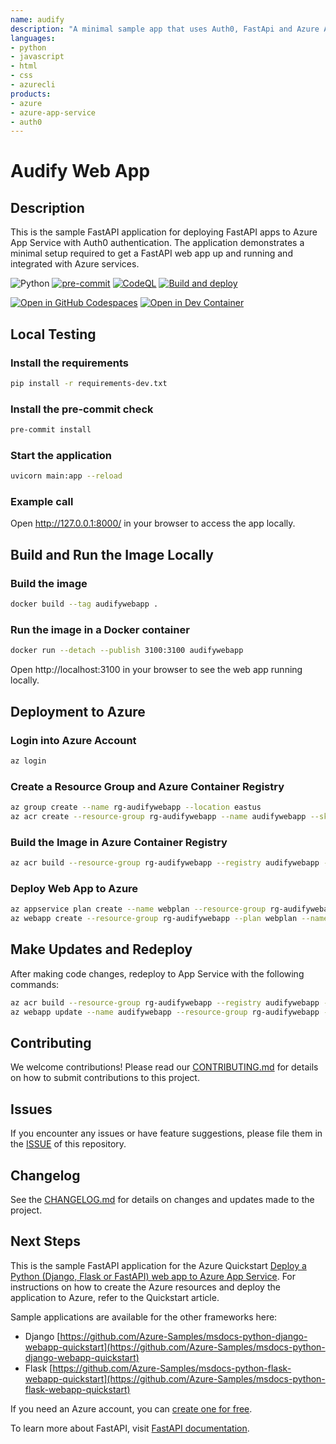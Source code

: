```yaml
---
name: audify
description: "A minimal sample app that uses Auth0, FastApi and Azure App Services"
languages:
- python
- javascript
- html
- css
- azurecli
products:
- azure
- azure-app-service
- auth0
---
```


# Audify Web App

## Description
This is the sample FastAPI application for deploying FastAPI apps to Azure App Service with Auth0 authentication. The application demonstrates a minimal setup required to get a FastAPI web app up and running and integrated with Azure services.

![Python](https://img.shields.io/badge/python-3.9+-blue)
[![pre-commit](https://github.com/timkrebs9/AudifyApp/actions/workflows/pre-commit.yml/badge.svg)](https://github.com/timkrebs9/AudifyApp/actions/workflows/pre-commit.yml)
[![CodeQL](https://github.com/timkrebs9/AudifyApp/actions/workflows/codeql.yml/badge.svg)](https://github.com/timkrebs9/AudifyApp/actions/workflows/codeql.yml)
[![Build and deploy](https://github.com/timkrebs9/AudifyApp/actions/workflows/main_audifywebapp.yml/badge.svg)](https://github.com/timkrebs9/AudifyApp/actions/workflows/main_audifywebapp.yml)

[![Open in GitHub Codespaces](https://img.shields.io/static/v1?style=for-the-badge&label=GitHub+Codespaces&message=Open&color=brightgreen&logo=github)](https://codespaces.new/timkrebs9/AudifyApp)
[![Open in Dev Container](https://img.shields.io/static/v1?style=for-the-badge&label=Dev+Containers&message=Open&color=blue&logo=visualstudiocode)](https://vscode.dev/redirect?url=vscode://ms-vscode-remote.remote-containers/cloneInVolume?url=https://github.com/timkrebs9/AudifyApp)

## Local Testing

### Install the requirements
```bash
pip install -r requirements-dev.txt
```

### Install the pre-commit check
```bash
pre-commit install
```

### Start the application
```bash
uvicorn main:app --reload
```

### Example call
Open http://127.0.0.1:8000/ in your browser to access the app locally.

## Build and Run the Image Locally

### Build the image
```bash
docker build --tag audifywebapp .
```

### Run the image in a Docker container
```bash
docker run --detach --publish 3100:3100 audifywebapp
```
Open http://localhost:3100 in your browser to see the web app running locally.

## Deployment to Azure

### Login into Azure Account
```bash
az login
```

### Create a Resource Group and Azure Container Registry
```bash
az group create --name rg-audifywebapp --location eastus
az acr create --resource-group rg-audifywebapp --name audifywebapp --sku Basic --admin-enabled true
```

### Build the Image in Azure Container Registry
```bash
az acr build --resource-group rg-audifywebapp --registry audifywebapp --image audifywebapp:latest .
```

### Deploy Web App to Azure
```bash
az appservice plan create --name webplan --resource-group rg-audifywebapp --sku B1 --is-linux
az webapp create --resource-group rg-audifywebapp --plan webplan --name audifywebapp --deployment-container-image-name audifywebapp.azurecr.io/audifywebapp:latest
```

## Make Updates and Redeploy
After making code changes, redeploy to App Service with the following commands:
```bash
az acr build --resource-group rg-audifywebapp --registry audifywebapp --image audifywebapp:latest .
az webapp update --name audifywebapp --resource-group rg-audifywebapp --docker-registry-server-password <$ACR_PASSWORD> --deployment-container-image-name audifywebapp.azurecr.io/audifywebapp:latest
```

## Contributing
We welcome contributions! Please read our [CONTRIBUTING.md](CONTRIBUTING.md) for details on how to submit contributions to this project.

## Issues
If you encounter any issues or have feature suggestions, please file them in the [ISSUE](.github/ISSUE_TEMPLATE.md) of this repository.

## Changelog
See the [CHANGELOG.md](CHANGELOG.md) for details on changes and updates made to the project.

## Next Steps

This is the sample FastAPI application for the Azure Quickstart [Deploy a Python (Django, Flask or FastAPI) web app to Azure App Service](https://docs.microsoft.com/en-us/azure/app-service/quickstart-python). For instructions on how to create the Azure resources and deploy the application to Azure, refer to the Quickstart article.

Sample applications are available for the other frameworks here:
- Django [https://github.com/Azure-Samples/msdocs-python-django-webapp-quickstart](https://github.com/Azure-Samples/msdocs-python-django-webapp-quickstart)
- Flask [https://github.com/Azure-Samples/msdocs-python-flask-webapp-quickstart](https://github.com/Azure-Samples/msdocs-python-flask-webapp-quickstart)

If you need an Azure account, you can [create one for free](https://azure.microsoft.com/en-us/free/).


To learn more about FastAPI, visit [FastAPI documentation](https://fastapi.tiangolo.com/).
